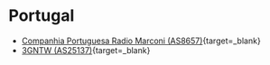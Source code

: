 # Portugal

- [Companhia Portuguesa Radio Marconi (AS8657)](http://glass.cprm.net/cgi-bin/traceroute.cgi){target=_blank}
- [3GNTW (AS25137)](http://www.3gnt.net/suporte.htm){target=_blank}
